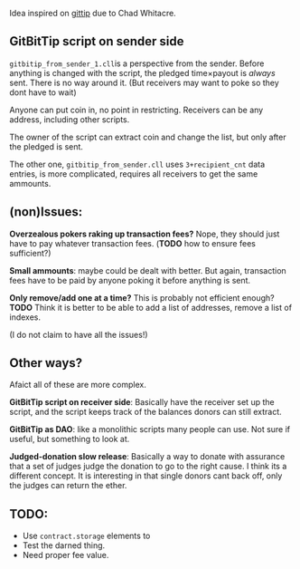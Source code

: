 
Idea inspired on [gittip](http://gittip.com/) due to Chad Whitacre.

## GitBitTip script on sender side
`gitbitip_from_sender_1.cll`is a perspective from the sender. Before anything
is changed with the script, the pledged time&times;payout is *always* sent.
There is no way around it.
(But receivers may want to poke so they dont have to wait)

Anyone can put coin in, no point in restricting. Receivers can be any address,
including other scripts.

The owner of the script can extract coin and change the list, but only after the
pledged is sent.

The other one, `gitbitip_from_sender.cll` uses `3+recipient_cnt` data entries, is
more complicated, requires all receivers to get the same ammounts.

## (non)Issues:
**Overzealous pokers raking up transaction fees?** Nope, they should just have
to pay whatever transaction fees. (**TODO** how to ensure fees sufficient?)

**Small ammounts**: maybe could be dealt with better. But again, transaction
fees have to be paid by anyone poking it before anything is sent. 

**Only remove/add one at a time?** This is probably not efficient enough?
**TODO** Think it is better to be able to add a list of addresses, remove a 
list of indexes.

(I do not claim to have all the issues!)

## Other ways?
Afaict all of these are more complex.

**GitBitTip script on receiver side**: Basically have the receiver set up the
script, and the script keeps track of the balances donors can still extract.

**GitBitTip as DAO**: like a monolithic scripts many people can use. Not sure if
useful, but something to look at.

**Judged-donation slow release**: Basically a way to donate with assurance that
a set of judges judge the donation to go to the right cause. I think its a 
different concept. It is interesting in that single donors cant back off, only
the judges can return the ether.

## TODO: 
* Use `contract.storage` elements to 
* Test the darned thing.
* Need proper fee value.
